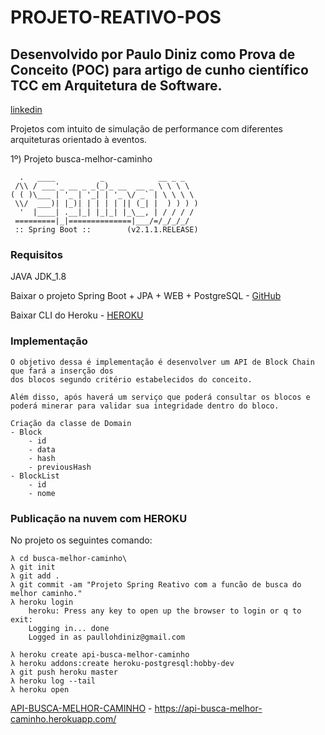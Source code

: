 # PROJETO-REATIVO-POS

## Desenvolvido por Paulo Diniz como Prova de Conceito (POC) para artigo de cunho científico TCC em Arquitetura de Software. 
[linkedin](https://www.linkedin.com/in/paullohdiniz/)

Projetos com intuito de simulação de performance com diferentes arquiteturas orientado à eventos.

1º) Projeto busca-melhor-caminho

```
  .   ____          _            __ _ _
 /\\ / ___'_ __ _ _(_)_ __  __ _ \ \ \ \
( ( )\___ | '_ | '_| | '_ \/ _` | \ \ \ \
 \\/  ___)| |_)| | | | | || (_| |  ) ) ) )
  '  |____| .__|_| |_|_| |_\__, | / / / /
 =========|_|==============|___/=/_/_/_/
 :: Spring Boot ::        (v2.1.1.RELEASE)

```
	
### Requisitos

JAVA JDK_1.8

Baixar o projeto Spring Boot + JPA + WEB + PostgreSQL - [GitHub](https://github.com/paullohdiniz/projeto-reativo-pos.git)	

Baixar CLI do Heroku - [HEROKU](https://devcenter.heroku.com/articles/heroku-cli)

### Implementação
	
	O objetivo dessa é implementação é desenvolver um API de Block Chain que fará a inserção dos 
	dos blocos segundo critério estabelecidos do conceito.
	
	Além disso, após haverá um serviço que poderá consultar os blocos e poderá minerar para validar sua integridade dentro do bloco.
	
	Criação da classe de Domain
	- Block
		- id
		- data
		- hash
		- previousHash
	- BlockList
		- id
		- nome

### Publicação na nuvem com HEROKU

No projeto os seguintes comando:
	
	λ cd busca-melhor-caminho\
	λ git init
	λ git add .
	λ git commit -am "Projeto Spring Reativo com a funcão de busca do melhor caminho."
	λ heroku login
		heroku: Press any key to open up the browser to login or q to exit:
		Logging in... done
		Logged in as paullohdiniz@gmail.com
	
	λ heroku create api-busca-melhor-caminho
	λ heroku addons:create heroku-postgresql:hobby-dev	
	λ git push heroku master
	λ heroku log --tail
	λ heroku open
	
[API-BUSCA-MELHOR-CAMINHO](https://api-busca-melhor-caminho.herokuapp.com/) - https://api-busca-melhor-caminho.herokuapp.com/

	
